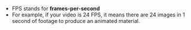 
* FPS stands for **frames-per-second**
* For example, if your video is 24 FPS, it means there are 24 images in 1 second of footage to produce an animated material.
